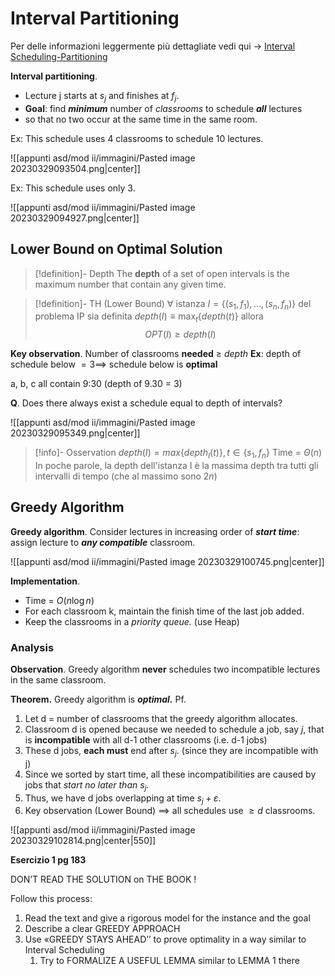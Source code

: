 # Interval Partitioning

Per delle informazioni leggermente più dettagliate vedi qui -> [Interval Scheduling-Partitioning](https://stumash.github.io/Algorithm_Notes/greedy/intervals/intervals.html)

**Interval partitioning**.
- Lecture j starts at $s_j$ and finishes at $f_j$.
- **Goal**: find _**minimum**_ number of _classrooms_ to schedule _**all**_ lectures
- so that no two occur at the same time in the same room.

Ex: This schedule uses 4 classrooms to schedule 10 lectures.

![[appunti asd/mod ii/immagini/Pasted image 20230329093504.png|center]]

Ex: This schedule uses only 3.

![[appunti asd/mod ii/immagini/Pasted image 20230329094927.png|center]]

## Lower Bound on Optimal Solution

>[!definition]- Depth
>The **depth** of a set of open intervals is the maximum number that contain
>any given time.

>[!definition]- TH (Lower Bound)
>$\forall$ istanza $I=\{(s_1,f_1),\dots,(s_n,f_n)\}$ del problema IP sia definita $depth(I)\equiv\max_t\{depth(t)\}$ allora
>$$OPT(I)\geq depth(I)$$

**Key observation**. Number of classrooms **needed** $\geq$ _depth_
**Ex**: depth of schedule below $=3\implies$ schedule below is **optimal**

a, b, c all contain 9:30 (depth of 9.30 = 3)

**Q**. Does there always exist a schedule equal to depth of intervals?

![[appunti asd/mod ii/immagini/Pasted image 20230329095349.png|center]]

>[!info]- Osservation
>$depth(I)=max\{depth_I(t)\},t\in\{s_1,f_n\}$
>Time = $\Theta(n)$
>In poche parole, la depth dell'istanza I è la massima depth tra tutti gli intervalli di tempo (che al massimo sono $2n$)

## Greedy Algorithm

**Greedy algorithm**. Consider lectures in increasing order of _**start time**_: assign lecture to _**any compatible**_ classroom.

![[appunti asd/mod ii/immagini/Pasted image 20230329100745.png|center]]


**Implementation**. 
- Time = $O(n\log n)$
- For each classroom k, maintain the finish time of the last job added.
- Keep the classrooms in a _priority queue._ (use Heap)

### Analysis

**Observation**. Greedy algorithm **never** schedules two incompatible lectures in the same classroom.

**Theorem.** Greedy algorithm is _**optimal.**_
Pf.
1. Let d = number of classrooms that the greedy algorithm allocates.
2. Classroom d is opened because we needed to schedule a job, say _j_, that is **incompatible** with all d-1 other classrooms (i.e. d-1 jobs)
3. These d jobs, **each must** end after $s_j$. (since they are incompatible with j)
4. Since we sorted by start time, all these incompatibilities are caused by jobs that _start no later than $s_j$._
5. Thus, we have d jobs overlapping at time $s_j+\varepsilon$.
6. Key observation (Lower Bound) $\implies$ all schedules use $\geq d$ classrooms.

![[appunti asd/mod ii/immagini/Pasted image 20230329102814.png|center|550]]

**Esercizio 1 pg 183**

DON’T READ THE SOLUTION on THE BOOK !

Follow this process:
1. Read the text and give a rigorous model for the instance and the goal
2. Describe a clear GREEDY APPROACH
3. Use «GREEDY STAYS AHEAD’’ to prove optimality in a way similar to Interval Scheduling
	1. Try to FORMALIZE A USEFUL LEMMA similar to LEMMA 1 there

